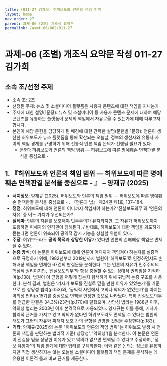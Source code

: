 ```yaml
---
title: (011-27 김가희) 허위보도와 언론의 책임 범위
layout: home
nav_order: 27
parent: 과제-06 (2조) 개조식 요약문
permalink: /asmt-06/002/011-27
---
```


# 과제-06 (조별) 개조식 요약문 작성 011-27 김가희

## 소속 조/선정 주제

- 소속 조: 2조
- 선정된 주제: 뉴스 및 소셜미디어 플랫폼은 사용자 콘텐츠에 대한 책임을 지니는가
- 주제에 대한 설명(1문장): 뉴스 및 소셜미디어 등 사용자 콘텐츠 문제에 대하여 해당 콘텐츠를 유통하는 플랫폼이 문제의 책임에서 자유로울 수 있는가에 대해 다루고자 합니다.
- 본인이 해당 문헌을 담당하게 된 배경에 대한 간략한 설명(문헌별 1문장): 언론이 생산한 허위보도가 뉴스 플랫폼을 통해 확산되는 오늘날, 정보의 생산자와 유통자 사이의 책임 경계를 규명하기 위해 전통적 언론 책임 논의가 선행될 필요가 있다.
  - 문헌1: 허위보도와 언론의 책임 범위 — 허위보도에 따른 명예훼손 면책판결 분석을 중심으로 - 

## 1. 『허위보도와 언론의 책임 범위 — 허위보도에 따른 명예훼손 면책판결 분석을 중심으로 - 』 – 양재규 (2025)

- **서지정보**: 양재규 (2025). 허위보도와 언론의 책임 범위 — 허위보도에 따른 명예훼손 면책판결 분석을 중심으로 - . 『언론과 법』 제24권 제1호, 137–184.
- **쟁점**: 허위보도에 대해 언론이 어디까지 책임져야 하는가? ‘진실보도의무’와 ‘언론의 자유’ 중 어느 가치가 우선되는가?
- **딜레마**: 언론의 자유를 보호해야 민주주의가 유지되지만,
그 자유가 허위보도까지 포용하면 피해자의 인격권이 침해된다. / 반대로, 허위보도에 대한 책임을 과도하게 묻는다면 언론이 위축되어 공익적 감시 기능을 상실할 위험이 있다.  
- **주장**: 허위보도라도 **공익 목적**과 **상당한 이유**가 있다면
언론의 손해배상 책임은 면제될 수 있다.  
- **논증 방식**: 이 논문은 허위보도에 대해 언론이 어디까지 책임져야 하는지를 실증적으로 규명하기 위해, 1982년부터 2019년까지 법원이 ‘허위보도’로 인정하면서도 손해배상 책임을 면제한 67건의 판결문을 분석한다. 그는 언론의 자유가 민주주의의 핵심적 권리이지만, ‘진실보도의무’와 항상 충돌할 수 있는 상대적 권리임을 지적하며(p.138), 법원이 이 균형을 어떻게 잡는지 탐색하기 위해 귀납적 논증 구조를 사용한다. 분석 결과, 법원은 ‘기자가 보도를 진실로 믿을 만한 이유가 있었는가’를 기준으로 한 상당성 법리(p.153)와, ‘공익적 사안에서 고의나 악의가 없었는가’를 따지는 악의성 법리(p.157)를 중심으로 면책을 인정한 것으로 나타났다. 특히 진실보도의무를 언급한 판결은 34.3%(23건)(p.170)에 달했으며, 상당성 법리는 1988년 이후, 악의성 법리는 2003년 이후 본격적으로 사용되었다. 양재규는 이를 통해, 기자가 합리적 근거를 가지고 있고 악의가 없다면 허위보도라도 면책될 수 있다는 법원의 태도가 표현의 자유와 피해자 보호 간의 균형을 반영한 것임을 주장한다(p.182).
- **기타**: 양재규(2025)의 논문 "허위보도와 언론의 책임 범위"는 허위보도 발생 시 언론의 책임을 판단하는 법리적 기준('상당성', '악의성')을 분석한다. 이 논문은 언론이 진실을 믿을 상당한 이유가 있고 악의가 없으면 면책될 수 있다고 주장하며, '정보 유통자'의 책임 한계에 대한 법리를 구체화한다. 이와 같은 논의는 정보를 유통하지만 직접 생산하지는 않는 오늘날 소셜미디어 플랫폼의 책임 문제를 분석하는 데 유용한 이론적 틀과 비교 근거를 제공한다.
